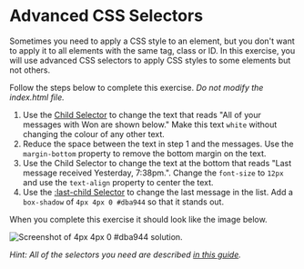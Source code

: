 # Advanced CSS Selectors

Sometimes you need to apply a CSS style to an element, but you don't want to apply it to all elements with the same tag, class or ID. In this exercise, you will use advanced CSS selectors to apply CSS styles to some elements but not others.

Follow the steps below to complete this exercise. _Do not modify the index.html file._

1. Use the [Child Selector](https://learn.shayhowe.com/advanced-html-css/complex-selectors/#child-selectors) to change the text that reads "All of your messages with Won are shown below." Make this text `white` without changing the colour of any other text.
2. Reduce the space between the text in step 1 and the messages. Use the `margin-bottom` property to remove the bottom margin on the text.
3. Use the Child Selector to change the text at the bottom that reads "Last message received Yesterday, 7:38pm.". Change the `font-size` to `12px` and use the `text-align` property to center the text.
4. Use the [:last-child Selector](https://learn.shayhowe.com/advanced-html-css/complex-selectors/#pseudo-classes) to change the last message in the list. Add a `box-shadow` of `4px 4px 0 #dba944` so that it stands out.

When you complete this exercise it should look like the image below.

![Screenshot of 4px 4px 0 #dba944 solution](/images/8/solution.png).

_Hint: All of the selectors you need are described [in this guide](https://learn.shayhowe.com/advanced-html-css/complex-selectors/)._
